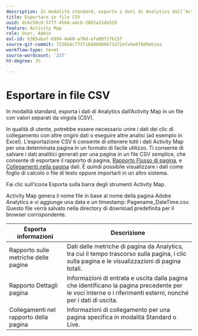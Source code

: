 ```yaml
---
description: In modalità standard, esporta i dati di Analytics dall’Activity Map in un file con valori separati da virgola (CSV).
title: Esportare in file CSV
uuid: dc6c50c0-57f7-45b8-a4cb-2092a21da529
feature: Activity Map
role: User, Admin
exl-id: b385abaf-6994-4a60-a78d-efa09f17b15f
source-git-commit: 7226b4c77371b486006671d72efa9e0f0d9eb1ea
workflow-type: tm+mt
source-wordcount: '237'
ht-degree: 3%

---
```


# Esportare in file CSV

In modalità standard, esporta i dati di Analytics dall’Activity Map in un file con valori separati da virgola (CSV).

In qualità di utente, potrebbe essere necessario unire i dati dei clic di collegamento con altre origini dati o eseguire altre analisi (ad esempio in Excel). L’esportazione CSV ti consente di ottenere tutti i dati Activity Map per una determinata pagina in un formato di facile utilizzo. Ti consente di salvare i dati analitici generati per una pagina in un file CSV semplice, che consente di esportare il rapporto di pagina, [Rapporto Flusso di pagina](/help/analyze/activity-map/activitymap-page-flow.md), e [Collegamenti nella pagina](/help/analyze/activity-map/activitymap-links-report.md) dati. È quindi possibile visualizzare i dati come foglio di calcolo o file di testo oppure importarli in un altro sistema.

Fai clic sull’icona Esporta sulla barra degli strumenti Activity Map.

Activity Map genera il nome file in base al nome della pagina Adobe Analytics e vi aggiunge una data e un timestamp: Pagename_DateTime.csv. Questo file verrà salvato nella directory di download predefinita per il browser corrispondente.

| Esporta informazioni | Descrizione |
|---|---|
| Rapporto sulle metriche delle pagine | Dati delle metriche di pagina da Analytics, tra cui il tempo trascorso sulla pagina, i clic sulla pagina e le visualizzazioni di pagina totali. |
| Rapporto Dettagli pagina | Informazioni di entrata e uscita dalla pagina che identificano la pagina precedente per le voci interne o i riferimenti esterni, nonché per i dati di uscita. |
| Collegamenti nel rapporto della pagina | Informazioni di collegamento per una pagina specifica in modalità Standard o Live. |
